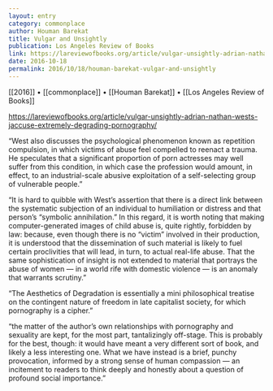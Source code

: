 ```yaml
---
layout: entry
category: commonplace
author: Houman Barekat
title: Vulgar and Unsightly
publication: Los Angeles Review of Books
link: https://lareviewofbooks.org/article/vulgar-unsightly-adrian-nathan-wests-jaccuse-extremely-degrading-pornography/
date: 2016-10-18
permalink: 2016/10/18/houman-barekat-vulgar-and-unsightly
---
```


[[2016]] • [[commonplace]] • [[Houman Barekat]] • [[Los Angeles Review of Books]]

https://lareviewofbooks.org/article/vulgar-unsightly-adrian-nathan-wests-jaccuse-extremely-degrading-pornography/

“West also discusses the psychological phenomenon known as repetition compulsion, in which victims of abuse feel compelled to reenact a trauma. He speculates that a significant proportion of porn actresses may well suffer from this condition, in which case the profession would amount, in effect, to an industrial-scale abusive exploitation of a self-selecting group of vulnerable people.”

“It is hard to quibble with West’s assertion that there is a direct link between the systematic subjection of an individual to humiliation or distress and that person’s “symbolic annihilation.” In this regard, it is worth noting that making computer-generated images of child abuse is, quite rightly, forbidden by law: because, even though there is no “victim” involved in their production, it is understood that the dissemination of such material is likely to fuel certain proclivities that will lead, in turn, to actual real-life abuse. That the same sophistication of insight is not extended to material that portrays the abuse of women — in a world rife with domestic violence — is an anomaly that warrants scrutiny.”

“The Aesthetics of Degradation is essentially a mini philosophical treatise on the contingent nature of freedom in late capitalist society, for which pornography is a cipher.”

“the matter of the author’s own relationships with pornography and sexuality are kept, for the most part, tantalizingly off-stage. This is probably for the best, though: it would have meant a very different sort of book, and likely a less interesting one. What we have instead is a brief, punchy provocation, informed by a strong sense of human compassion — an incitement to readers to think deeply and honestly about a question of profound social importance.”

